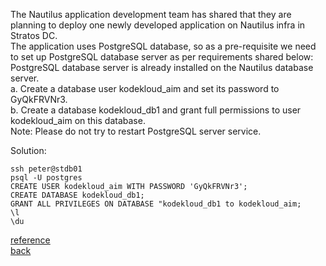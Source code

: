 The Nautilus application development team has shared that they are planning to deploy one newly developed application on Nautilus infra in Stratos DC.  
The application uses PostgreSQL database, so as a pre-requisite we need to set up PostgreSQL database server as per requirements shared below:  
PostgreSQL database server is already installed on the Nautilus database server.  
a. Create a database user kodekloud_aim and set its password to GyQkFRVNr3.  
b. Create a database kodekloud_db1 and grant full permissions to user kodekloud_aim on this database.  
Note: Please do not try to restart PostgreSQL server service.  

Solution:  
```
ssh peter@stdb01
psql -U postgres
CREATE USER kodekloud_aim WITH PASSWORD 'GyQkFRVNr3';
CREATE DATABASE kodekloud_db1;
GRANT ALL PRIVILEGES ON DATABASE "kodekloud_db1 to kodekloud_aim;
\l
\du
```
[reference](https://neon.tech/postgresql/postgresql-administration/postgresql-list-users)  
[back](https://github.com/MederD/Kodekloud-Engineer-Tasks)
